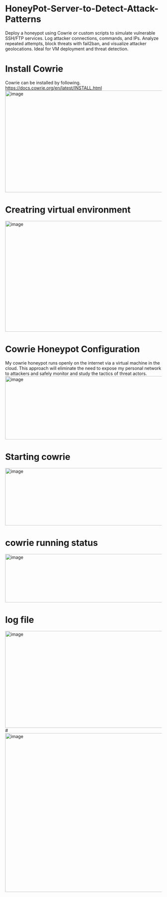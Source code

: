 # HoneyPot-Server-to-Detect-Attack-Patterns
Deploy a honeypot using Cowrie or custom scripts to simulate vulnerable SSH/FTP services. Log attacker connections, commands, and IPs. Analyze repeated attempts, block threats with fail2ban, and visualize attacker geolocations. Ideal for VM deployment and threat detection.

# Install Cowrie
Cowrie can be installed by following. https://docs.cowrie.org/en/latest/INSTALL.html
<img width="1283" height="328" alt="image" src="https://github.com/user-attachments/assets/bc076db1-c4e3-4914-a3f1-98e3a65d0294" />

# Creatring virtual environment
<img width="1365" height="357" alt="image" src="https://github.com/user-attachments/assets/e85f9709-8efe-4d6b-b096-18e586e4c2e5" />


# Cowrie Honeypot Configuration
My cowrie honeypot runs openly on the internet via a virtual machine in the cloud. This approach will eliminate the need to expose my personal network to attackers and safely monitor and study the tactics of threat actors.
<img width="788" height="204" alt="image" src="https://github.com/user-attachments/assets/feb0f519-1e02-441a-950c-2ba102d5f2ff" />

# Starting cowrie
<img width="1041" height="185" alt="image" src="https://github.com/user-attachments/assets/599576fd-07f2-4909-bd14-bba8f2d41412" />

# cowrie running status
<img width="665" height="156" alt="image" src="https://github.com/user-attachments/assets/dda17eae-b864-43a4-b042-5a1d12d8c154" />

# log file
<img width="1154" height="312" alt="image" src="https://github.com/user-attachments/assets/37788f41-c0a1-4517-893e-eb79c81235a6" />
#
<img width="1169" height="512" alt="image" src="https://github.com/user-attachments/assets/029787e7-5729-427a-ac27-de69947e59fd" />


